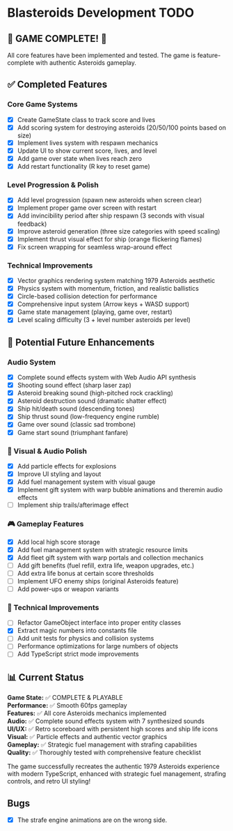 # Blasteroids Development TODO

## 🎉 GAME COMPLETE! 🎉

All core features have been implemented and tested. The game is feature-complete with authentic Asteroids gameplay.

## ✅ Completed Features

### Core Game Systems

- [x] Create GameState class to track score and lives
- [x] Add scoring system for destroying asteroids (20/50/100 points based on size)
- [x] Implement lives system with respawn mechanics
- [x] Update UI to show current score, lives, and level
- [x] Add game over state when lives reach zero
- [x] Add restart functionality (R key to reset game)

### Level Progression & Polish

- [x] Add level progression (spawn new asteroids when screen clear)
- [x] Implement proper game over screen with restart
- [x] Add invincibility period after ship respawn (3 seconds with visual feedback)
- [x] Improve asteroid generation (three size categories with speed scaling)
- [x] Implement thrust visual effect for ship (orange flickering flames)
- [x] Fix screen wrapping for seamless wrap-around effect

### Technical Improvements

- [x] Vector graphics rendering system matching 1979 Asteroids aesthetic
- [x] Physics system with momentum, friction, and realistic ballistics
- [x] Circle-based collision detection for performance
- [x] Comprehensive input system (Arrow keys + WASD support)
- [x] Game state management (playing, game over, restart)
- [x] Level scaling difficulty (3 + level number asteroids per level)

## 🚀 Potential Future Enhancements

### Audio System

- [x] Complete sound effects system with Web Audio API synthesis
- [x] Shooting sound effect (sharp laser zap)
- [x] Asteroid breaking sound (high-pitched rock crackling)
- [x] Asteroid destruction sound (dramatic shatter effect)
- [x] Ship hit/death sound (descending tones)
- [x] Ship thrust sound (low-frequency engine rumble)
- [x] Game over sound (classic sad trombone)
- [x] Game start sound (triumphant fanfare)

### 🎨 Visual & Audio Polish

- [x] Add particle effects for explosions
- [x] Improve UI styling and layout
- [x] Add fuel management system with visual gauge
- [x] Implement gift system with warp bubble animations and theremin audio effects
- [ ] Implement ship trails/afterimage effect

### 🎮 Gameplay Features

- [x] Add local high score storage
- [x] Add fuel management system with strategic resource limits
- [x] Add fleet gift system with warp portals and collection mechanics
- [ ] Add gift benefits (fuel refill, extra life, weapon upgrades, etc.)
- [ ] Add extra life bonus at certain score thresholds
- [ ] Implement UFO enemy ships (original Asteroids feature)
- [ ] Add power-ups or weapon variants

### 🔧 Technical Improvements

- [ ] Refactor GameObject interface into proper entity classes
- [x] Extract magic numbers into constants file
- [ ] Add unit tests for physics and collision systems
- [ ] Performance optimizations for large numbers of objects
- [ ] Add TypeScript strict mode improvements

## 📊 Current Status

**Game State:** ✅ COMPLETE & PLAYABLE  
**Performance:** ✅ Smooth 60fps gameplay  
**Features:** ✅ All core Asteroids mechanics implemented  
**Audio:** ✅ Complete sound effects system with 7 synthesized sounds  
**UI/UX:** ✅ Retro scoreboard with persistent high scores and ship life icons  
**Visual:** ✅ Particle effects and authentic vector graphics  
**Gameplay:** ✅ Strategic fuel management with strafing capabilities  
**Quality:** ✅ Thoroughly tested with comprehensive feature checklist

The game successfully recreates the authentic 1979 Asteroids experience with modern TypeScript, enhanced with strategic fuel management, strafing controls, and retro UI styling!

## Bugs

- [x] The strafe engine animations are on the wrong side.
